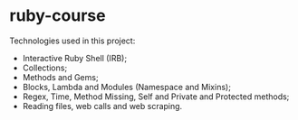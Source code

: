 # ruby-course

Technologies used in this project:

 - Interactive Ruby Shell (IRB);
 - Collections;
 - Methods and Gems;
 - Blocks, Lambda and Modules (Namespace and Mixins);
 - Regex, Time, Method Missing, Self and Private and Protected methods;
 - Reading files, web calls and web scraping.
